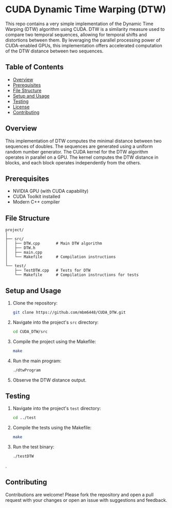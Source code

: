 # CUDA Dynamic Time Warping (DTW)

This repo contains a very simple implementation of the Dynamic Time Warping (DTW) algorithm using CUDA. DTW is a similarity measure used to compare two temporal sequences, allowing for temporal shifts and distortions between them. By leveraging the parallel processing power of CUDA-enabled GPUs, this implementation offers accelerated computation of the DTW distance between two sequences.

## Table of Contents
- [Overview](#overview)
- [Prerequisites](#prerequisites)
- [File Structure](#file-structure)
- [Setup and Usage](#setup-and-usage)
- [Testing](#testing)
- [License](#license)
- [Contributing](#contributing)

## Overview

This implementation of DTW computes the minimal distance between two sequences of doubles. The sequences are generated using a uniform random number generator.
The CUDA kernel for the DTW algorithm operates in parallel on a GPU. The kernel computes the DTW distance in blocks, and each block operates independently from the others.

## Prerequisites
- NVIDIA GPU (with CUDA capability)
- CUDA Toolkit installed
- Modern C++ compiler

## File Structure

```
project/
│
├── src/
│   ├── DTW.cpp       # Main DTW algorithm
│   ├── DTW.h         
│   ├── main.cpp      
│   └── Makefile      # Compilation instructions
│
└── test/
    ├── TestDTW.cpp   # Tests for DTW
    └── Makefile      # Compilation instructions for tests
```

## Setup and Usage

1. Clone the repository:
   ```sh
   git clone https://github.com/mbm6448/CUDA_DTW.git
   ```

2. Navigate into the project's `src` directory:
   ```sh
   cd CUDA_DTW/src
   ```

3. Compile the project using the Makefile:
   ```sh
   make
   ```

4. Run the main program:
   ```sh
   ./dtwProgram
   ```

5. Observe the DTW distance output.

## Testing

1. Navigate into the project's `test` directory:
   ```sh
   cd ../test
   ```

2. Compile the tests using the Makefile:
   ```sh
   make
   ```

3. Run the test binary:
   ```sh
   ./testDTW
   ```
.

## Contributing

Contributions are welcome! Please fork the repository and open a pull request with your changes or open an issue with suggestions and feedback.

